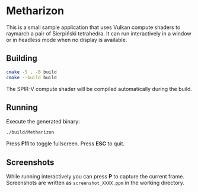 # Metharizon

This is a small sample application that uses Vulkan compute shaders to raymarch a pair of Sierpiński tetrahedra. It can run interactively in a window or in headless mode when no display is available.

## Building

```bash
cmake -S . -B build
cmake --build build
```

The SPIR-V compute shader will be compiled automatically during the build.

## Running

Execute the generated binary:

```bash
./build/Metharizon
```

Press **F11** to toggle fullscreen. Press **ESC** to quit.

## Screenshots

While running interactively you can press **P** to capture the current frame. Screenshots are written as `screenshot_XXXX.ppm` in the working directory.


